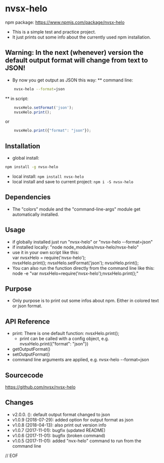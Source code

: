 # nvsx-helo

npm package: https://www.npmjs.com/package/nvsx-helo

* This is a simple test and practice project. 
* It just prints out some info about the currently used npm installation. 


## Warning: In the next (whenever) version the default output format will change from text to JSON!
* By now you get output as JSON this way:
** command line:
```sh
    nvsx-helo --format=json
```
** in script:
```javascript
    nvsxHelo.setFormat('json');
    nvsxHelo.print();
```
or 
```javascript
    nvsxHelo.print({"format": "json"});
```

## Installation
* global install: 
```sh
npm install -g nvsx-helo
```
* local install: ```npm install nvsx-helo```
* local install and save to current project: ```npm i -S nvsx-helo```


## Dependencies
* The "colors" module and the "command-line-args" module get automatically installed.


## Usage
* if globally installed just run "nvsx-helo" or "nvsx-helo --format=json"
* if installed locally: "node node_modules/nvsx-helo/nvsx-helo"
* use it in your own script like this:  
    var nvsxHelo = require('nvsx-helo');  
    nvsxHelo.print();
    nvsxHelo.setFormat('json');
    nvsxHelo.print();
* You can also run the function directly from the command line like this:  
    node -e "var nvsxHelo=require('nvsx-helo');nvsxHelo.print();"


## Purpose
* Only purpose is to print out some infos about npm. Either in colored text or json format. 


## API Reference
* print: There is one default function: nvsxHelo.print();
  * print can be called with a config object, e.g. nvsxHelo.print({"format": "json"})
* getOutputFormat()
* setOutputFormat()
* command line arguments are applied, e.g. nvsx-helo --format=json


## Sourcecode
https://github.com/nvsx/nvsx-helo


## Changes
* v2.0.0. (): default output format changed to json
* v1.0.9 (2018-07-29): added option for output format as json
* v1.0.8 (2018-04-13): also print out version info
* v1.0.7 (2017-11-01): bugfix (updated README)
* v1.0.6 (2017-11-01): bugfix (broken command)
* v1.0.5 (2017-11-01): added "nvx-helo" command to run from the command line

// EOF
